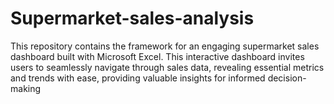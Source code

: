 # Supermarket-sales-analysis
This repository contains the framework for an engaging supermarket sales dashboard built with Microsoft Excel. This interactive dashboard invites users to seamlessly navigate through sales data, revealing essential metrics and trends with ease, providing valuable insights for informed decision-making
